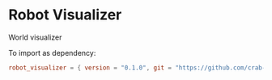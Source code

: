 # Robot Visualizer
World visualizer

To import as dependency:

```toml
robot_visualizer = { version = "0.1.0", git = "https://github.com/crab-adv-prog/Visualizer.git"}
```
